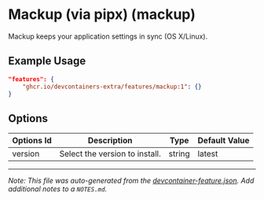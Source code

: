 
# Mackup (via pipx) (mackup)

Mackup keeps your application settings in sync (OS X/Linux).

## Example Usage

```json
"features": {
    "ghcr.io/devcontainers-extra/features/mackup:1": {}
}
```

## Options

| Options Id | Description | Type | Default Value |
|-----|-----|-----|-----|
| version | Select the version to install. | string | latest |



---

_Note: This file was auto-generated from the [devcontainer-feature.json](devcontainer-feature.json).  Add additional notes to a `NOTES.md`._

